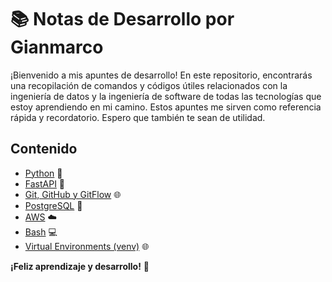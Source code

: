 # 📚 Notas de Desarrollo por Gianmarco

¡Bienvenido a mis apuntes de desarrollo! En este repositorio, encontrarás una recopilación de comandos y códigos útiles relacionados con la ingeniería de datos y la ingeniería de software de todas las tecnologías que estoy aprendiendo en mi camino. Estos apuntes me sirven como referencia rápida y recordatorio. Espero que también te sean de utilidad.

## Contenido

- [Python](apuntes_python.md) 🐍
- [FastAPI](fastapi.md) 🚀
- [Git, GitHub y GitFlow](apuntes_git_github_gitflow.md) 🌐
- [PostgreSQL](postgresql.md) 🐘
- [AWS](aws.md) ☁️
- [Bash](bash.md) 💻
- [Virtual Environments (venv)](venv.md) 🌐

**¡Feliz aprendizaje y desarrollo!** 🚀
